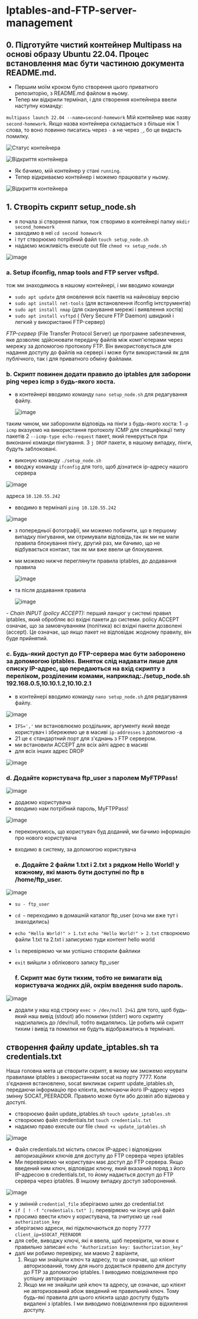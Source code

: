 # Iptables-and-FTP-server-management

## 0. Підготуйте чистий контейнер Multipass на основі образу Ubuntu 22.04. Процес встановлення має бути частиною документа README.md.

- Першим моїм кроком було створення цього приватного репозиторію, з README.md файлом в ньому.
- Тепер ми відкрили термінал, і для створення контейнера ввели наступну команду:

`multipass launch 22.04 --name=second-homework`
Мій контейнер має назву `second-homework`. Якщо назва контейнера складається з більше ніж 1 слова, то воно повинно писатись через `-` а не через `_`, бо це видасть помилку.

![Статус контейнера](https://github.com/Anastasiiasyvak/Iptables-and-FTP-server-management/assets/119412566/93b6f467-00c4-4f2a-84b4-d474f5566cb3)

![Відкриття контейнера](https://github.com/Anastasiiasyvak/Iptables-and-FTP-server-management/assets/119412566/c55b0875-5e64-43e7-953c-e1d76bbf7bf4)

- Як бачимо, мій контейнер у стані `running`.
- Тепер відкриваємо контейнер і можемо працювати у ньому.

![Відкриття контейнера](https://github.com/Anastasiiasyvak/Iptables-and-FTP-server-management/assets/119412566/c10cedc1-e3cf-474b-8e1b-3dcee5ffe729)

## 1. Створіть скрипт setup_node.sh

- я почала зі створення папки, тож створимо в контейнері папку `mkdir second_homework`
- заходимо в неї `cd second homework`
- і тут створюємо потрібний файл `touch setup_node.sh`
- надаємо можливість execute out file `chmod +x setup_node.sh`
  
![image](https://github.com/Anastasiiasyvak/Iptables-and-FTP-server-management/assets/119412566/577e97a6-512b-444c-a0d0-dd463db8e017)

### a. Setup ifconfig, nmap tools and FTP server vsftpd.

тож ми знаходимось в нашому контейнері, і ми вводимо команди
- `sudo apt update` для оновлення всіх пакетів на найновішу версію
- `sudo apt install net-tools` (для встановлення ifconfig інтструментів) 
- `sudo apt install nmap` (для сканування мережі і виявлення хостів) 
- `sudo apt install vsftpd` ( (Very Secure FTP Daemon) швидкий і легкий у використанні FTP-сервер)

*FTP-сервер* (File Transfer Protocol Server) 
це програмне забезпечення, яке дозволяє здійснювати передачу файлів між комп'ютерами через мережу за допомогою протоколу FTP. Він використовується для надання доступу до файлів на сервері і може бути використаний як для публічного, так і для приватного обміну файлами.

### b. Скрипт повинен додати правило до iptables для заборони ping через icmp з будь-якого хоста. 

- в контейнері вводимо команду `nano setup_node.sh` для редагування файлу.

  ![image](https://github.com/Anastasiiasyvak/Iptables-and-FTP-server-management/assets/119412566/4551a8f7-908b-447c-8bf3-70712a570298)

 таким чином, ми заборонили відповідь на пінги з будь-якого хоста:
1 `-p icmp` вказуємо на використання протоколу ICMP для специфікації типу пакетів
2 `--icmp-type echo-request` пакет, який генерується при виконанні команди пінгування.
3 `j DROP` пакети, в нашому випадку, пінги, будуть заблоковані.

- виконую команду `./setup_node.sh`
- вводжу команду `ifconfig` для того, щоб дізнатися ip-адресу нашого сервера

![image](https://github.com/Anastasiiasyvak/Iptables-and-FTP-server-management/assets/119412566/08c2105c-036e-4aca-b384-b3a31d6ada20)

  адреса `10.120.55.242`
  
- вводимо в терміналі `ping 10.120.55.242`

![image](https://github.com/Anastasiiasyvak/Iptables-and-FTP-server-management/assets/119412566/d770e4a8-2e4d-4945-b234-7c8e508cb4e8)

- з попередньої фотографії, ми можемо побачити, що в першому випадку пінгування, ми отримували відповідь,так як ми не мали правила блокування пінгу, другий раз, ми бачимо, що не відбувається контакт, так як ми вже ввели це блокування.
  
- ми можемо нижче переглянути правила iptables, до додавання правила

  ![image](https://github.com/Anastasiiasyvak/Iptables-and-FTP-server-management/assets/119412566/f91757dc-b664-4c47-9792-bd1845a7539f)

- та після додавання правила

  ![image](https://github.com/Anastasiiasyvak/Iptables-and-FTP-server-management/assets/119412566/ddd07887-b64d-44ba-a912-d2b60b80de5d)

*- Chain INPUT (policy ACCEPT):*
перший ланцюг у системі правил iptables, який обробляє всі вхідні пакети до системи.
policy ACCEPT означає, що за замовчуванням (політика) всі вхідні пакети дозволені (accept). Це означає, що якщо пакет не відповідає жодному правилу, він буде прийнятий.

### c. Будь-який доступ до FTP-сервера має бути заборонено за допомогою iptables. Виняток слід надавати лише для списку IP-адрес, що передаються на вхід скрипту з переліком, розділеним комами, наприклад:./setup_node.sh 192.168.0.5,10.10.1.2,10.10.2.1

- в контейнері вводимо команду `nano setup_node.sh` для редагування файлу.

![image](https://github.com/Anastasiiasyvak/Iptables-and-FTP-server-management/assets/119412566/0dceda3f-c3bd-4be6-803a-65b911240245)

- `IFS=','` ми встановлюємо роздільник, аргументу який введе користувач і збережемо це в масиві `ip-addresses` з допомогою -a
- 21 це є стандартний порт для з'єднань з FTP сервером.
- ми встановили ACCEPT для всіх айпі адрес в масиві
- для всіх інших адрес DROP
  
![image](https://github.com/Anastasiiasyvak/Iptables-and-FTP-server-management/assets/119412566/1479cf1a-aa6c-4310-863b-50d600d280af)

### d. Додайте користувача ftp_user з паролем MyFTPPass!

![image](https://github.com/Anastasiiasyvak/Iptables-and-FTP-server-management/assets/119412566/00b11934-43fe-44ee-b38a-8c31f118a9f8)

- додаємо користувача
- вводимо нам потрібний пароль, MyFTPPass!

![image](https://github.com/Anastasiiasyvak/Iptables-and-FTP-server-management/assets/119412566/f1521428-54cf-423d-95e8-411efa9daffd)

- переконуємось, що користувач буд доданий, ми бачимо інформацію про нового користувача
- входимо в систему, за допомогою користувача

  ### e. Додайте 2 файли 1.txt і 2.txt з рядком Hello World! у кожному, які мають бути доступні по ftp в /home/ftp_user.

![image](https://github.com/Anastasiiasyvak/Iptables-and-FTP-server-management/assets/119412566/1a88c15c-7ee3-4ff2-9d65-97a358319cc8)

- `su - ftp_user`
- `cd ~` переходимо в домашній каталог ftp_user (хоча ми вже тут і знаходились)
- `echo "Hello World!" > 1.txt` `echo "Hello World!" > 2.txt` створюємо файли 1.txt та 2.txt і записуємо туди контент hello world
- `ls` перевіряємо чи ми успішно створили файлики
- `exit` вийшли з облікового запису ftp_user

  ### f. Скрипт має бути тихим, тобто не вимагати від користувача жодних дій, окрім введення sudo пароль.

![image](https://github.com/Anastasiiasyvak/Iptables-and-FTP-server-management/assets/119412566/9c90c435-c058-4e79-b102-b11429675718)

- додали у наш код строку `exec > /dev/null 2>&1` для того, щоб будь-який наш вивід (stdout) або помилки (stderr) мого скрипту надсилались до /dev/null, тобто видалялись. Це робить мій скрипт тихим і вивід та помилки не будуть відображатись в терміналі.  

## створення файлу update_iptables.sh та credentials.txt

Наша головна мета це створити скрипт, в якому ми зможемо керувати правилами iptables з використанням socat на порту 7777. Коли з'єднання встановлено, socat викликає скрипт update_iptables.sh, передаючи інформацію про клієнта, включаючи його IP-адресу через змінну SOCAT_PEERADDR. Правило може бути або дозвіл або відмова у доступі.

- створюємо файл update_iptables.sh `touch update_iptables.sh`
- створюємо файл credentials.txt `touch credentials.txt`
- надаємо право execute our file `chmod +x update_iptables.sh`

![image](https://github.com/Anastasiiasyvak/Iptables-and-FTP-server-management/assets/119412566/5e12fb8a-9a78-49d2-932d-f49fd343e13d)

- Файл credentials.txt містить список IP-адрес і відповідних авторизаційних ключів для доступу до FTP сервера через iptables
- Ми перевіряємо чи користувач має доступ до FTP сервера. Якщо введений ним ключ, відповідає ключу, який вказаний поряд з його IP-адресою в сredentials.txt, то йому надається доступ до FTP сервера через iptables. В іншому випадку доступ заборонений.

![image](https://github.com/Anastasiiasyvak/Iptables-and-FTP-server-management/assets/119412566/7104baf3-dbc8-4b60-b6ce-a37eeef25057)

- у змінній `credential_file` зберігаємо шлях до credential.txt
- `if [ ! -f "credentials.txt" ];` перевіряємо чи існує цей файл 
- просимо ввести ключ у користувача, та зчитуємо це `read authorization_key`
- зберігаємо адреси, які підключаються до порту 7777 `client_ip=$SOCAT_PEERADDR`
- для себе, виводжу ключі, які я ввела, щоб перевірити, чи вони є правильно записані `echo "Authorization key: $authorization_key"`
- далі ми робимо перевірку, ми маємо 2 варіанти,
  1. Якщо ми знайшли ключ та адресу, то це означає, що клієнт авторизований, тому для нього додається правило для доступу до FTP за допомогою iptables. І виводимо повідомлення про успішну авторизацію
  2. Якщо ми не знайшли цей ключ та адресу, це означає, що клієнт не авторизований абож введений не правильний ключ. Тому будь-які правила для цього клієнта щодо доступу будуть видалені з iptables. І ми виводимо повідомлення про відхилення доступу. 




